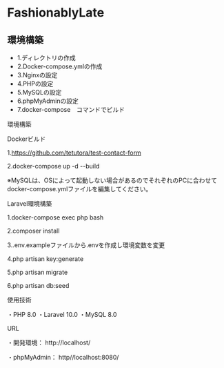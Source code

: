 # FashionablyLate


## 環境構築

- 1.ディレクトリの作成
- 2.Docker-compose.ymlの作成
- 3.Nginxの設定
- 4.PHPの設定
- 5.MySQLの設定
- 6.phpMyAdminの設定
- 7.docker-compose　コマンドでビルド


環境構築

Dockerビルド

1.https://github.com/tetutora/test-contact-form

2.docker-compose up -d --build

※MySQLは、OSによって起動しない場合があるのでそれぞれのPCに合わせてdocker-compose.ymlファイルを編集してください。


Laravel環境構築

1.docker-compose exec php bash

2.composer install

3..env.exampleファイルから.envを作成し環境変数を変更

4.php artisan key:generate

5.php artisan migrate

6.php artisan db:seed


使用技術

  ・PHP 8.0
  ・Laravel 10.0
  ・MySQL 8.0


URL

   ・開発環境： http://localhost/

   ・phpMyAdmin： http//localhost:8080/

